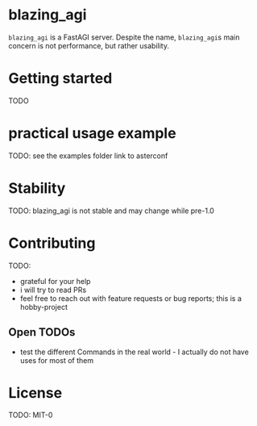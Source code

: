 # blazing_agi
`blazing_agi` is a FastAGI server. Despite the name, `blazing_agi`s main concern is not performance, but rather usability.

# Getting started
TODO

# practical usage example
TODO: see the examples folder
link to asterconf

# Stability
TODO: blazing_agi is not stable and may change while pre-1.0

# Contributing
TODO:
- grateful for your help
- i will try to read PRs
- feel free to reach out with feature requests or bug reports; this is a hobby-project
## Open TODOs
- test the different Commands in the real world - I actually do not have uses for most of them

# License
TODO: MIT-0

